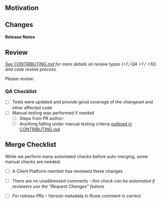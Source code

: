 ## Motivation
  <!-- High-level overview of what you are trying to fix or improve, and why.
         Include any relevant background information that reviewers should know. -->

## Changes
  <!-- What this PR changes to fix the problem. -->

#### Release Notes
  <!-- A concise description of your changes, written in the imperative.
         ("Fix bug" and not "Fixed bug" or "Fixes bug.") -->

## Review
_[See CONTRIBUTING.md][contributing-review-types] for more details on review types (+1 / QA +1 / +10) and code review process._

  <!-- If you're making a PR from outside of the Frontend Development Experience team, then first off, thanks! :)

        For open-source contributors, tag @Workiva/app-frameworks and we'll take a look!

        For Workiva employees:

            *** Please refrain from tagging the whole team to prevent extraneous notifications. ***

            If you're not sure who from our team should review these changes, then leave this section
            blank for now and post a link to the PR in the #support-frontend-dx Slack channel.

  -->

Please review: <!-- Tag people here or via GitHub's "Request Review" feature-->

### QA Checklist
- [ ] Tests were updated and provide good coverage of the changeset and other affected code
- [ ] Manual testing was performed if needed
    - [ ] Steps from PR author: 
        <!-- Call out any specific manual testing instructions here, or omit this section if not applicable -->
    - [ ] Anything falling under manual testing criteria [outlined in CONTRIBUTING.md][contributing-manual-testing]

## Merge Checklist
While we perform many automated checks before auto-merging, some manual checks are needed:
- [ ] A Client Platform member has reviewed these changes
- [ ] There are no unaddressed comments _- this check can be automated if reviewers use the "Request Changes" feature_
- [ ] _For release PRs -_ Version metadata in Rosie comment is correct


[contributing-review-types]: https://github.com/Workiva/dependency_validator/blob/master/CONTRIBUTING.md#review-types
[contributing-manual-testing]: https://github.com/Workiva/dependency_validator/blob/master/CONTRIBUTING.md#manual-testing-criteria
